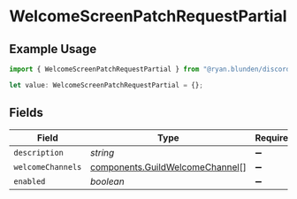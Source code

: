 # WelcomeScreenPatchRequestPartial

## Example Usage

```typescript
import { WelcomeScreenPatchRequestPartial } from "@ryan.blunden/discord-sdk/models/components";

let value: WelcomeScreenPatchRequestPartial = {};
```

## Fields

| Field                                                                              | Type                                                                               | Required                                                                           | Description                                                                        |
| ---------------------------------------------------------------------------------- | ---------------------------------------------------------------------------------- | ---------------------------------------------------------------------------------- | ---------------------------------------------------------------------------------- |
| `description`                                                                      | *string*                                                                           | :heavy_minus_sign:                                                                 | N/A                                                                                |
| `welcomeChannels`                                                                  | [components.GuildWelcomeChannel](../../models/components/guildwelcomechannel.md)[] | :heavy_minus_sign:                                                                 | N/A                                                                                |
| `enabled`                                                                          | *boolean*                                                                          | :heavy_minus_sign:                                                                 | N/A                                                                                |